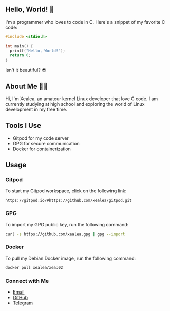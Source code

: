 ## Hello, World! 👋

I'm a programmer who loves to code in C. Here's a snippet of my favorite C code:

```c
#include <stdio.h>

int main() {
  printf("Hello, World!");
  return 0;
}
```
Isn't it beautiful? 😍

## About Me 🙋‍♂️
Hi, I'm Xealea, an amateur kernel Linux developer that love C code. I am currently studying at high school and exploring the world of Linux development in my free time.

## Tools I Use 
- Gitpod for my code server
- GPG for secure communication
- Docker for containerization

## Usage

### Gitpod
To start my Gitpod workspace, click on the following link:
```bash
https://gitpod.io/#https://github.com/xealea/gitpod.git
```

### GPG
To import my GPG public key, run the following command:
```bash
curl -s https://github.com/xealea.gpg | gpg --import
```

### Docker
To pull my Debian Docker image, run the following command:
```bash
docker pull xealea/xea:02
```

### Connect with Me
- [Email](xealea@proton.me)
- [GitHub](https://github.com/xealea)
- [Telegram](https://t.me/xealea)

